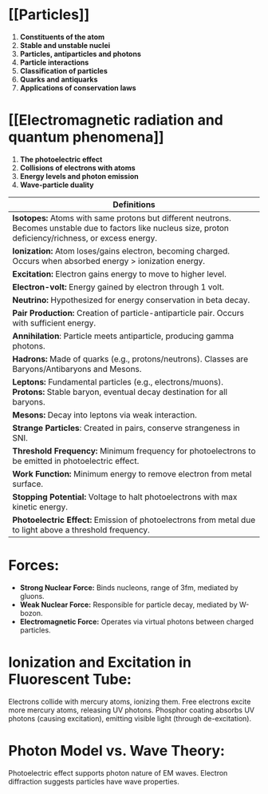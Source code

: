 # [[Particles]]
1. **Constituents of the atom**
2. **Stable and unstable nuclei**
3. **Particles, antiparticles and photons**
4. **Particle interactions**
5. **Classification of particles**
6. **Quarks and antiquarks**
7. **Applications of conservation laws**

# [[Electromagnetic radiation and quantum phenomena]]
1. **The photoelectric effect**
2. **Collisions of electrons with atoms**
3. **Energy levels and photon emission**
4. **Wave-particle duality**















| Definitions                                                                                                                                                |
| ---------------------------------------------------------------------------------------------------------------------------------------------------------- |
| **Isotopes:** Atoms with same protons but different neutrons. Becomes unstable due to factors like nucleus size, proton deficiency/richness, or excess energy. |
| **Ionization:** Atom loses/gains electron, becoming charged. Occurs when absorbed energy > ionization energy.                                                  |
| **Excitation:** Electron gains energy to move to higher level.                                                                                                 |
| **Electron-volt:** Energy gained by electron through 1 volt.                                                                                                   |
| **Neutrino:** Hypothesized for energy conservation in beta decay.                                                                                              |
| **Pair Production:** Creation of particle-antiparticle pair. Occurs with sufficient energy.                                                                    |
| **Annihilation**: Particle meets antiparticle, producing gamma photons.                                                                                        |
| **Hadrons:** Made of quarks (e.g., protons/neutrons). Classes are Baryons/Antibaryons and Mesons.                                                              |
| **Leptons:** Fundamental particles (e.g., electrons/muons). **Protons:** Stable baryon, eventual decay destination for all baryons.                                |
| **Mesons:** Decay into leptons via weak interaction.                                                                                                           |
| **Strange Particles**: Created in pairs, conserve strangeness in SNI.                                                                                          |
| **Threshold Frequency:** Minimum frequency for photoelectrons to be emitted in photoelectric effect.                                                           |
| **Work Function:** Minimum energy to remove electron from metal surface.                                                                                       |
| **Stopping Potential:** Voltage to halt photoelectrons with max kinetic energy.                                                                                |
| **Photoelectric Effect:** Emission of photoelectrons from metal due to light above a threshold frequency.                                                      |     


# Forces:
- **Strong Nuclear Force:** Binds nucleons, range of 3fm, mediated by gluons.
- **Weak Nuclear Force:** Responsible for particle decay, mediated by W-bozon.
- **Electromagnetic Force:** Operates via virtual photons between charged particles.

# Ionization and Excitation in Fluorescent Tube:
Electrons collide with mercury atoms, ionizing them. Free electrons excite more mercury atoms, releasing UV photons. Phosphor coating absorbs UV photons (causing excitation), emitting visible light (through de-excitation).
# Photon Model vs. Wave Theory:
Photoelectric effect supports photon nature of EM waves. Electron diffraction suggests particles have wave properties.
